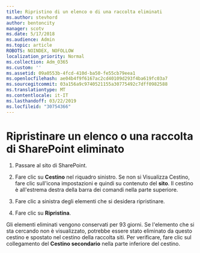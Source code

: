 ```yaml
---
title: Ripristino di un elenco o di una raccolta eliminati
ms.author: stevhord
author: bentoncity
manager: scotv
ms.date: 5/17/2018
ms.audience: Admin
ms.topic: article
ROBOTS: NOINDEX, NOFOLLOW
localization_priority: Normal
ms.collection: Adm_O365
ms.custom: ''
ms.assetid: 09a0553b-4fcd-410d-ba50-fe55cb79eea1
ms.openlocfilehash: ae04b4f9f6167ac2cd40109d293f4ba619fc03a7
ms.sourcegitcommit: 03a156a9c9740521155a30775492c7dff0982588
ms.translationtype: MT
ms.contentlocale: it-IT
ms.lasthandoff: 03/22/2019
ms.locfileid: "30754366"
---
```

# <a name="restore-a-deleted-sharepoint-list-or-library"></a>Ripristinare un elenco o una raccolta di SharePoint eliminato

1. Passare al sito di SharePoint.
    
2. Fare clic su **Cestino** nel riquadro sinistro. Se non si Visualizza Cestino, fare clic sull'icona impostazioni e quindi su contenuto del **sito**. Il cestino è all'estrema destra della barra dei comandi nella parte superiore.
    
3. Fare clic a sinistra degli elementi che si desidera ripristinare.
    
4. Fare clic su **Ripristina**.
    
Gli elementi eliminati vengono conservati per 93 giorni. Se l'elemento che si sta cercando non è visualizzato, potrebbe essere stato eliminato da questo cestino e spostato nel cestino della raccolta siti. Per verificare, fare clic sul collegamento del **Cestino secondario** nella parte inferiore del cestino. 
  

